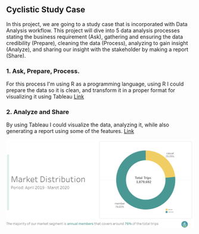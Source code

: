 ## Cyclistic Study Case
In this project, we are going to a study case that is incorporated with Data Analysis workflow. This project will dive into 5 data analysis processes stating the business requirement (Ask), gathering and ensuring the data credibility (Prepare), cleaning the data (Process), analyzing to gain insight (Analyze), and sharing our insight with the stakeholder by making a report (Share).
### 1. Ask, Prepare, Process.
For this process I'm using R as a programming language, using R I could prepare the data so it is clean, and transform it in a proper format for visualizing it using Tableau [Link](https://fachry-isl.github.io/portfolio-sample/port1_cyclistic.html)
### 2. Analyze and Share
By using Tableau I could visualize the data, analyzing it, while also generating a report using some of the features. [Link](https://public.tableau.com/app/profile/fachry.ikhsal/viz/shared/PSS9NFZB2)

[![link](https://github.com/fachry-isl/cyclistic-study-case/blob/main/cyclistic_share1.png)](https://github.com/fachry-isl/cyclistic-study-case/blob/main/cyclistic_share1.png)
